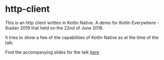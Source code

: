 # http-client
This is an http client written in Kotlin Native. A demo for Kotlin Everywhere - Ibadan 2019 that held on the 22nd of June 2019.

It tries to show a few of the capabilities of Kotlin Native as at the time of the talk.

Find the accompanying slides for the talk [here](https://docs.google.com/presentation/d/1rYP2lrotuAEfmQbawmQmLuKTHxtWrjhBjd0bhtr_wZY/edit?usp=sharing)

